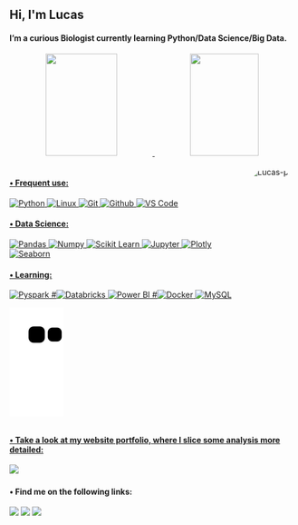 ## Hi, I'm Lucas

#### I’m a curious Biologist currently learning Python/Data Science/Big Data.


<div align="center">
  <a href="https://github.com/chitolina">
  <img height="180em" width="50%" src="https://github-readme-stats.vercel.app/api?username=chitolina&show_icons=true&theme=radical&include_all_commits=true&count_private=true"/>
  <img height="180em" width="49%" src="https://github-readme-stats.vercel.app/api/top-langs/?username=chitolina&layout=compact&langs_count=7&theme=radical"/>
    
 </div>
 <div style="display: inline_block"><br>
 <img align="right" alt="Lucas-pic" height="300" style="border-radius:500px; src="<img src=".github/workflows/giffy.gif" class="hrafntinna" title="" alt="">
 </div>
  
 #### • Frequent use:
 ![Python](https://img.shields.io/badge/-Python-black?style=flat-plastic&logo=Python)
 ![Linux](https://img.shields.io/badge/-Linux-black?style=flat-plastic&logo=Linux)
 ![Git](https://img.shields.io/badge/-Git-black?style=flat-plastic&logo=Git)
 ![Github](https://img.shields.io/badge/-Github-black?style=flat-plastic&logo=Github)
 ![VS Code](https://img.shields.io/badge/-VS%20Code-black?style=flat-plastic&logo=visual-studio-code)  
  
 #### • Data Science:
 ![Pandas](https://img.shields.io/badge/-Pandas-black?style=flat-plastic&logo=Pandas)
 ![Numpy](https://img.shields.io/badge/-Numpy-black?style=flat-plastic&logo=Numpy)
 ![Scikit Learn](https://img.shields.io/badge/-Scikit%20Learn-black?style=flat-plastic&logo=scikit-learn)
 ![Jupyter](https://img.shields.io/badge/-Jupyter-black?style=flat-plastic&logo=Jupyter)
 ![Plotly](https://img.shields.io/badge/-Plotly-black?style=flat-plastic&logo=Plotly)
 ![Seaborn](https://img.shields.io/badge/-Seaborn-black?style=flat-plastic&logo=Seaborn)
  
 #### • Learning:
 ![Pyspark](https://img.shields.io/badge/-Pyspark-black?style=flat-plastic&logo=Apache-Spark)
 #![Databricks](https://img.shields.io/badge/-Databricks-black?style=flat-plastic&logo=Databricks)
 ![Power BI](https://img.shields.io/badge/-Power%20BI-black?style=flat-plastic&logo=Power-BI)
 #![Docker](https://img.shields.io/badge/-Docker-black?style=flat-plastic&logo=Docker)
 ![MySQL](https://img.shields.io/badge/MySQL-black?style=flat&logo=mysql&logoColor=white)

  ![Snake animation](https://github.com/chitolina/chitolina/blob/output/github-contribution-grid-snake.svg)

  ##
 
####  • Take a look at my website portfolio, where I slice some analysis more detailed: 
  <div>
  <a href="https://lucaschitolina.netlify.app" target="_blank"><img src="http://ForTheBadge.com/images/badges/built-with-love.svg"_blank"></a> 
  <div> 

####  • Find me on the following links:
<div>   
    <a href="https://instagram.com/acechitolina" target="_blank"><img src="https://img.shields.io/badge/-Instagram-%23E4405F?style=for-the-badge&logo=instagram&logoColor=white" target="_blank"></a> 
    <a href = "mailto:lucas.chitolina@edu.pucrs.br"><img src="https://img.shields.io/badge/-Gmail-%23333?style=for-the-badge&logo=gmail&logoColor=white" target="_blank"></a>
    <a href="https://www.linkedin.com/in/lucas-chitolina" target="_blank"><img src=https://img.shields.io/badge/LinkedIn-0077B5?style=for-the-badge&logo=linkedin&logoColor=white" target="_blank"></a> 
</div>
